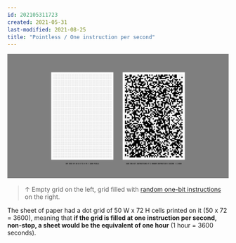 ```yaml
---
id: 202105311723
created: 2021-05-31
last-modified: 2021-08-25
title: "Pointless / One instruction per second"
---
```

![](../assets/202105311723.jpg)

>↑ Empty grid on the left, grid filled with [random one-bit instructions](202105291521) on the right.

The sheet of paper had a dot grid of 50 W x 72 H cells printed on it (50 x 72 = 3600), meaning that **if the grid is filled at one instruction per second, non-stop, a sheet would be the equivalent of one hour** (1 hour = 3600 seconds).